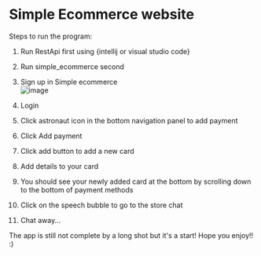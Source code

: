 # Simple Ecommerce website


Steps to run the program:
1. Run RestApi first using {intellij or visual studio code}
2. Run simple_ecommerce second
3. Sign up in Simple ecommerce\
![image](https://user-images.githubusercontent.com/30655517/166231529-68be40bd-d717-418f-afdc-0da4f0078917.png)

5. Login
6. Click astronaut icon in the bottom navigation panel to add payment
7. Click Add payment
8. Click add button to add a new card
9. Add details to your card
10. You should see your newly added card at the bottom by scrolling down to the bottom of payment methods
11. Click on the speech bubble to go to the store chat
12. Chat away...

The app is still not complete by a long shot but it's a start!
Hope you enjoy!! :)
